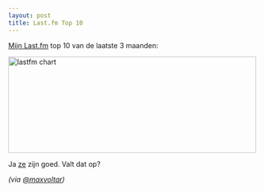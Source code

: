 ```yaml
---
layout: post
title: Last.fm Top 10
---
```

[Mijn Last.fm](http://www.last.fm/user/atog_) top 10 van de laatste 3 maanden:

<a href="http://www.flickr.com/photos/atog/4389575946/" title="lastfm chart by atog, on Flickr"><img src="http://farm5.static.flickr.com/4042/4389575946_c54fcfc637.jpg" width="500" height="195" alt="lastfm chart" /></a>

Ja [ze](http://atog.be/2010/02/05/baroness.html) zijn goed. Valt dat op?

_(via [@maxvoltar](http://twitter.com/maxvoltar))_